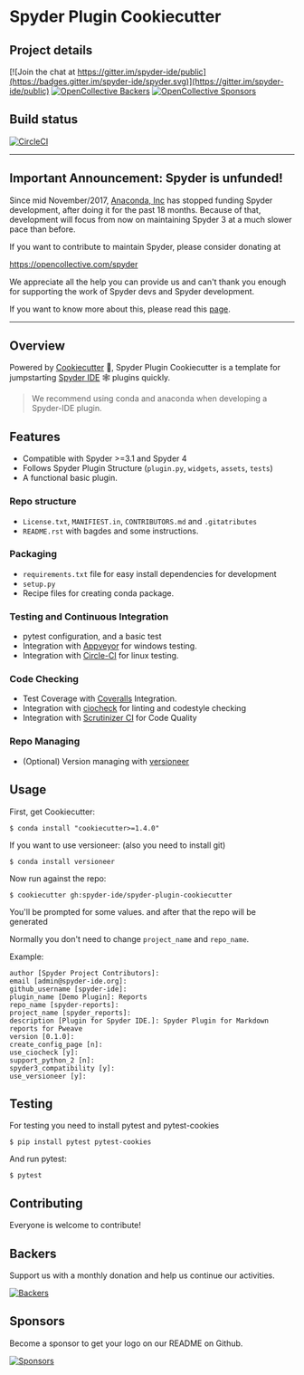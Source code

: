 # Spyder Plugin Cookiecutter

## Project details
[![Join the chat at https://gitter.im/spyder-ide/public](https://badges.gitter.im/spyder-ide/spyder.svg)](https://gitter.im/spyder-ide/public)
[![OpenCollective Backers](https://opencollective.com/spyder/backers/badge.svg?color=blue)](#backers)
[![OpenCollective Sponsors](https://opencollective.com/spyder/sponsors/badge.svg?color=blue)](#sponsors)

## Build status
[![CircleCI](https://circleci.com/gh/spyder-ide/spyder-plugin-cookiecutter.svg?style=svg)](https://circleci.com/gh/spyder-ide/spyder-plugin-cookiecutter)

----

## Important Announcement: Spyder is unfunded!

Since mid November/2017, [Anaconda, Inc](https://www.anaconda.com/) has
stopped funding Spyder development, after doing it for the past 18
months. Because of that, development will focus from now on maintaining
Spyder 3 at a much slower pace than before.

If you want to contribute to maintain Spyder, please consider donating at

https://opencollective.com/spyder

We appreciate all the help you can provide us and can't thank you enough for
supporting the work of Spyder devs and Spyder development.

If you want to know more about this, please read this
[page](https://github.com/spyder-ide/spyder/wiki/Anaconda-stopped-funding-Spyder).

----

## Overview

Powered by [Cookiecutter](https://github.com/audreyr/cookiecutter) :cookie:, Spyder Plugin Cookiecutter is a template for jumpstarting [Spyder IDE](https://github.com/spyder-ide/spyder) :spider_web: plugins quickly.

> We recommend using conda and anaconda when developing a Spyder-IDE plugin.

## Features

- Compatible with Spyder >=3.1 and Spyder 4
- Follows Spyder Plugin Structure (`plugin.py`, `widgets`, `assets`, `tests`)
- A functional basic plugin.

### Repo structure
- `License.txt`, `MANIFIEST.in`, `CONTRIBUTORS.md` and `.gitatributes`
- `README.rst` with bagdes and some instructions.

### Packaging

- `requirements.txt` file for easy install dependencies for development
- `setup.py`
- Recipe files for creating conda package.

### Testing and Continuous Integration

- pytest configuration, and a basic test
- Integration with [Appveyor](https://www.appveyor.com/) for windows testing.
- Integration with [Circle-CI](https://circleci.com/) for linux testing.

### Code Checking

- Test Coverage with [Coveralls](https://coveralls.io/) Integration.
- Integration with [ciocheck](https://github.com/ContinuumIO/ciocheck/) for linting and codestyle checking
- Integration with [Scrutinizer CI](https://scrutinizer-ci.com/) for Code Quality

### Repo Managing

- (Optional) Version managing with  [versioneer](https://github.com/warner/python-versioneer)


## Usage

First, get Cookiecutter:

```
$ conda install "cookiecutter>=1.4.0"
```

If you want to use versioneer: (also you need to install git)

```
$ conda install versioneer
```

Now run against the repo:

```
$ cookiecutter gh:spyder-ide/spyder-plugin-cookiecutter
```

You'll be prompted for some values. and after that the repo will be generated

Normally you don't need to change `project_name` and `repo_name`.

Example:

```
author [Spyder Project Contributors]:
email [admin@spyder-ide.org]:
github_username [spyder-ide]:
plugin_name [Demo Plugin]: Reports
repo_name [spyder-reports]:
project_name [spyder_reports]:
description [Plugin for Spyder IDE.]: Spyder Plugin for Markdown reports for Pweave
version [0.1.0]:
create_config_page [n]:
use_ciocheck [y]:
support_python_2 [n]:
spyder3_compatibility [y]:
use_versioneer [y]:
```

## Testing

For testing you need to install pytest and pytest-cookies

```
$ pip install pytest pytest-cookies
```

And run pytest:

```
$ pytest
```

## Contributing

Everyone is welcome to contribute!

## Backers

Support us with a monthly donation and help us continue our activities.

[![Backers](https://opencollective.com/spyder/backers.svg)](https://opencollective.com/spyder#support)

## Sponsors

Become a sponsor to get your logo on our README on Github.

[![Sponsors](https://opencollective.com/spyder/sponsors.svg)](https://opencollective.com/spyder#support)
